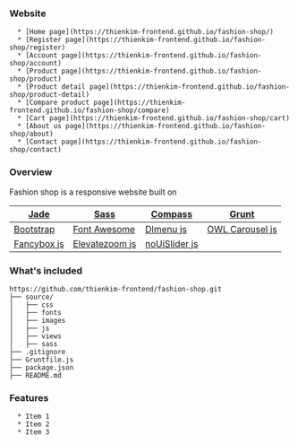 ### Website 

```
  * [Home page](https://thienkim-frontend.github.io/fashion-shop/)
  * [Register page](https://thienkim-frontend.github.io/fashion-shop/register)
  * [Account page](https://thienkim-frontend.github.io/fashion-shop/account)
  * [Product page](https://thienkim-frontend.github.io/fashion-shop/product)
  * [Product detail page](https://thienkim-frontend.github.io/fashion-shop/product-detail)
  * [Compare product page](https://thienkim-frontend.github.io/fashion-shop/compare)
  * [Cart page](https://thienkim-frontend.github.io/fashion-shop/cart)
  * [About us page](https://thienkim-frontend.github.io/fashion-shop/about)
  * [Contact page](https://thienkim-frontend.github.io/fashion-shop/contact)
```

### Overview

Fashion shop is a responsive website built on

| [Jade](https://github.com/pugjs/pug)  | [Sass](http://sass-lang.com/)                             | [Compass](http://compass-style.org/)                                                                | [Grunt](http://gruntjs.com/)                          |
|---------------------------------------|-----------------------------------------------------------|-----------------------------------------------------------------------------------------------------|-------------------------------------------------------|
| [Bootstrap](http://getbootstrap.com/) | [Font Awesome](http://fontawesome.io/)                    | [Dlmenu js](http://www.jqueryscript.net/menu/jQuery-Responsive-Multi-Level-Menu-Plugin-Dlmenu.html) | [OWL Carousel js](http://owlgraphic.com/owlcarousel/) |
| [Fancybox js](http://fancybox.net/)   | [ Elevatezoom js](http://www.elevateweb.co.uk/image-zoom) | [ noUiSlider js](https://refreshless.com/nouislider/)        
### What's included

```
https://github.com/thienkim-frontend/fashion-shop.git
├── source/
│   ├── css
│   ├── fonts
│   ├── images
│   ├── js
│   ├── views
│   ├── sass
├── .gitignore
├── Gruntfile.js
├── package.json
├── README.md

```

### Features

```
  * Item 1
  * Item 2
  * Item 3
```